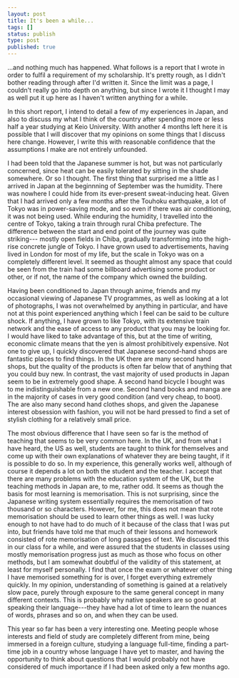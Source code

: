 ```yaml
---
layout: post
title: It's been a while...
tags: []
status: publish
type: post
published: true
---
```

...and nothing much has happened. What follows is a report that I wrote in order to fulfil a requirement of my scholarship. It's pretty rough, as I didn't bother reading through after I'd written it. Since the limit was a page, I couldn't really go into depth on anything, but since I wrote it I thought I may as well put it up here as I haven't written anything for a while.

In this short report, I intend to detail a few of my experiences in Japan, and also to discuss my what I think of the country after spending more or less half a year studying at Keio University. With another 4 months left here it is possible that I will discover that my opinions on some things that I discuss here change. However, I write this with reasonable confidence that the assumptions I make are not entirely unfounded.

I had been told that the Japanese summer is hot, but was not particularly concerned, since heat can be easily tolerated by sitting in the shade somewhere. Or so I thought. The first thing that surprised me a little as I arrived in Japan at the beginnning of September was the humidity. There was nowhere I could hide from its ever-present sweat-inducing heat. Given that I had arrived only a few months after the Touhoku earthquake, a lot of Tokyo was in power-saving mode, and so even if there was air conditioning, it was not being used. While enduring the humidity, I travelled into the centre of Tokyo, taking a train through rural Chiba prefecture. The difference between the start and end point of the journey was quite striking--- mostly open fields in Chiba, gradually transforming into the high-rise concrete jungle of Tokyo. I have grown used to advertisements, having lived in London for most of my life, but the scale in Tokyo was on a completely different level. It seemed as thought almost any space that could be seen from the train had some billboard advertising some product or other, or if not, the name of the company which owned the building.

Having been conditioned to Japan through anime, friends and my occasional viewing of Japanese TV programmes, as well as looking at a lot of photographs, I was not overwhelmed by anything in particular, and have not at this point experienced anything which I feel can be said to be culture shock. If anything, I have grown to like Tokyo, with its extensive train network and the ease of access to any product that you may be looking for. I would have liked to take advantage of this, but at the time of writing, economic climate means that the yen is almost prohibitively expensive. Not one to give up, I quickly discovered that Japanese second-hand shops are fantastic places to find things. In the UK there are many second hand shops, but the quality of the products is often far below that of anything that you could buy new. In contrast, the vast majority of used products in Japan seem to be in extremely good shape. A second hand bicycle I bought was to me indistinguishable from a new one. Second hand books and manga are in the majority of cases in very good condition (and very cheap, to boot). The are also many second hand clothes shops, and given the Japanese interest obsession with fashion, you will not be hard pressed to find a set of stylish clothing for a relatively small price.

The most obvious difference that I have seen so far is the method of teaching that seems to be very common here. In the UK, and from what I have heard, the US as well, students are taught to think for themselves and come up with their own explanations of whatever they are being taught, if it is possible to do so. In my experience, this generally works well, although of course it depends a lot on both the student and the teacher. I accept that there are many problems with the education system of the UK, but the teaching methods in Japan are, to me, rather odd. It seems as though the basis for most learning is memorisation. This is not surprising, since the Japanese writing system essentially requires the memorisation of two thousand or so characters. However, for me, this does not mean that rote memorisation should be used to learn other things as well. I was lucky enough to not have had to do much of it because of the class that I was put into, but friends have told me that much of their lessons and homework consisted of rote memorisation of long passages of text. We discussed this in our class for a while, and were assured that the students in classes using mostly memorisation progress just as much as those who focus on other methods, but I am somewhat doubtful of the validity of this statement, at least for myself personally. I find that once the exam or whatever other thing I have memorised something for is over, I forget everything extremely quickly. In my opinion, understanding of something is gained at a relatively slow pace, purely through exposure to the same general concept in many different contexts. This is probably why native speakers are so good at speaking their language---they have had a lot of time to learn the nuances of words, phrases and so on, and when they can be used.

This year so far has been a very interesting one. Meeting people whose interests and field of study are completely different from mine, being immersed in a foreign culture, studying a language full-time, finding a part-time job in a country whose language I have yet to master, and having the opportunity to think about questions that I would probably not have considered of much importance if I had been asked only a few months ago.
